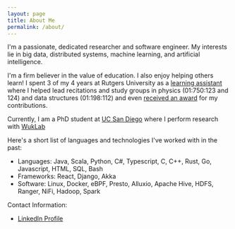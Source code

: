 ```yaml
---
layout: page
title: About Me
permalink: /about/
---
```


I'm a passionate, dedicated researcher and software engineer. My interests lie in big data, distributed systems, machine learning, and artificial intelligence.

I'm a firm believer in the value of education. I also enjoy helping others learn! I spent 3 of my 4 years at Rutgers University as a [learning assistant](https://rlc.rutgers.edu/services/learning-assistant-program) where I helped lead recitations and study groups in physics (01:750:123 and 124) and data structures (01:198:112) and even [received an award](http://studentawards.rutgers.edu/2018/05/01/zachary-blanco/) for my contributions.

Currently, I am a PhD student at [UC San Diego](https://ucsd.edu) where I perform research with [WukLab](https://wuklab.io)

Here's a short list of languages and technologies I've worked with in the past:

- Languages: Java, Scala, Python, C#, Typescript, C, C++, Rust, Go, Javascript, HTML, SQL, Bash
- Frameworks: React, Django, Akka
- Software: Linux, Docker, eBPF, Presto, Alluxio, Apache Hive, HDFS, Ranger, NiFi, Hadoop, Spark

Contact Information:

- [LinkedIn Profile](https://www.linkedin.com/pub/zac-blanco/9a/2a6/8a9)

